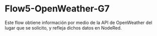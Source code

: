 # Flow5-OpenWeather-G7
Este flow obtiene información por medio de la API de OpenWeather del lugar que se solicito, y refleja dichos datos en NodeRed.
